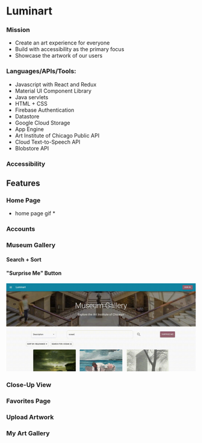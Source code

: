 # Luminart



### Mission

- Create an art experience for everyone
- Build with accessibility as the primary focus
- Showcase the artwork of our users 

### Languages/APIs/Tools:
- Javascript with React and Redux
- Material UI Component Library 
- Java servlets
- HTML + CSS
- Firebase Authentication
- Datastore
- Google Cloud Storage
- App Engine
- Art Institute of Chicago Public API
- Cloud Text-to-Speech API
- Blobstore API

### Accessibility 

## Features

### Home Page
 
* home page gif * 

### Accounts

### Museum Gallery

#### Search + Sort

#### "Surprise Me" Button

![gif of "Surprise Me" Button](/surprise-me.gif "Surprise Me")

### Close-Up View

### Favorites Page

### Upload Artwork

### My Art Gallery
